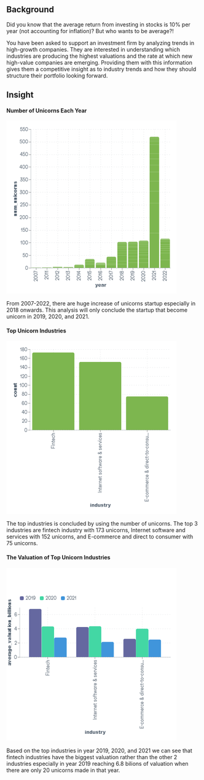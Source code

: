 #

## Background

Did you know that the average return from investing in stocks is 10% per year (not accounting for inflation)? But who wants to be average?!

You have been asked to support an investment firm by analyzing trends in high-growth companies. They are interested in understanding which industries are producing the highest valuations and the rate at which new high-value companies are emerging. Providing them with this information gives them a competitive insight as to industry trends and how they should structure their portfolio looking forward.

## Insight

#### Number of Unicorns Each Year

![Number unicorns per year](https://github.com/jonywony/Datacamp_Data_Scientist/blob/main/SQL/Analyzing%20Unicorn%20Companies/pictures/year_unicorns.png)

From 2007-2022, there are huge increase of unicorns startup especially in 2018 onwards. This analysis will only conclude the startup that become unicorn in 2019, 2020, and 2021.

#### Top Unicorn Industries 

![Top Unicorn industries](https://github.com/jonywony/Datacamp_Data_Scientist/blob/main/SQL/Analyzing%20Unicorn%20Companies/pictures/top_industries.png)

The top industries is concluded by using the number of unicorns. The top 3 industries are fintech industry with 173 unicorns, Internet software and services with 152 unicorns, and E-commerce and direct to consumer with 75 unicorns.

#### The Valuation of Top Unicorn Industries 

![Valuation top industries](https://github.com/jonywony/Datacamp_Data_Scientist/blob/main/SQL/Analyzing%20Unicorn%20Companies/pictures/year_industries_valuation.png)

Based on the top industries in year 2019, 2020, and 2021 we can see that fintech industries have the biggest valuation rather than the other 2 industries especially in year 2019 reaching 6.8 bilions of valuation when there are only 20 unicorns made in that year.  
